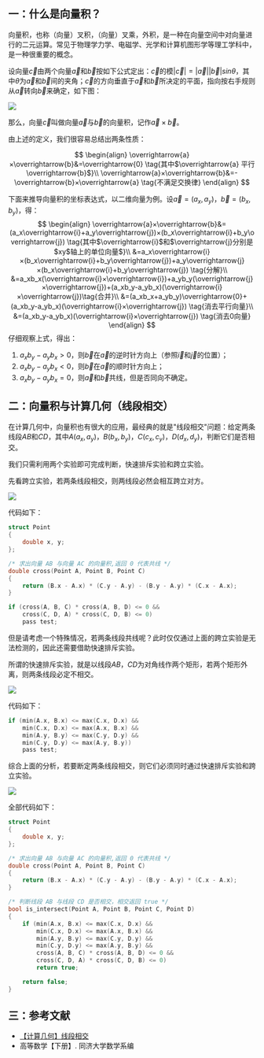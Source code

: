 ## 一：什么是向量积？

向量积，也称（向量）叉积，（向量）叉乘，外积，是一种在向量空间中对向量进行的二元运算。常见于物理学力学、电磁学、光学和计算机图形学等理工学科中，是一种很重要的概念。

设向量$\overrightarrow{c}$由两个向量$\overrightarrow{a}$和$\overrightarrow{b}$按如下公式定出：$\overrightarrow{c}$的模$|\overrightarrow{c}|=|\overrightarrow{a}||\overrightarrow{b}|sinθ$，其中$θ$为$\overrightarrow{a}$和$\overrightarrow{b}$间的夹角；$\overrightarrow{c}$的方向垂直于$\overrightarrow{a}$和$\overrightarrow{b}$所决定的平面，指向按右手规则从$\overrightarrow{a}$转向$\overrightarrow{b}$来确定，如下图：

![](https://subetter.com/images/figures/20180327_06.jpg)

那么，向量$\overrightarrow{c}$叫做向量$\overrightarrow{a}$与$\overrightarrow{b}$的向量积，记作$\overrightarrow{a}×\overrightarrow{b}$。

由上述的定义，我们很容易总结出两条性质：

$$
\begin{align}
\overrightarrow{a}×\overrightarrow{b}&=\overrightarrow{0} \tag{其中$\overrightarrow{a} 平行 \overrightarrow{b}$}\\
\overrightarrow{a}×\overrightarrow{b}&=- \overrightarrow{b}×\overrightarrow{a} \tag{不满足交换律}
\end{align}
$$

下面来推导向量积的坐标表达式，以二维向量为例。设$\overrightarrow{a}=(a_x, a_y)，\overrightarrow{b}=(b_x, b_y)$，得：
$$
\begin{align}
\overrightarrow{a}×\overrightarrow{b}&=(a_x\overrightarrow{i}+a_y\overrightarrow{j})×(b_x\overrightarrow{i}+b_y\overrightarrow{j}) \tag{其中$\overrightarrow{i}$和$\overrightarrow{j}分别是$xy$轴上的单位向量$}\\
&=a_x\overrightarrow{i}×(b_x\overrightarrow{i}+b_y\overrightarrow{j})+a_y\overrightarrow{j}×(b_x\overrightarrow{i}+b_y\overrightarrow{j}) \tag{分解}\\
&=a_xb_x(\overrightarrow{i}×\overrightarrow{i})+a_yb_y(\overrightarrow{j}×\overrightarrow{j})+(a_xb_y-a_yb_x)(\overrightarrow{i}×\overrightarrow{j})\tag{合并}\\
&=(a_xb_x+a_yb_y)\overrightarrow{0}+(a_xb_y-a_yb_x)(\overrightarrow{i}×\overrightarrow{j}) \tag{消去平行向量}\\
&=(a_xb_y-a_yb_x)(\overrightarrow{i}×\overrightarrow{j}) \tag{消去0向量}
\end{align}
$$
仔细观察上式，得出：

1. $a_xb_y-a_yb_x>0$，则$\overrightarrow{b}$在$\overrightarrow{a}$的逆时针方向上（参照$\overrightarrow{i}$和$\overrightarrow{j}$的位置）；
2. $a_xb_y-a_yb_x<0$，则$\overrightarrow{b}$在$\overrightarrow{a}$的顺时针方向上；
3. $a_xb_y-a_yb_x=0$，则$\overrightarrow{a}$和$\overrightarrow{b}$共线，但是否同向不确定。


## 二：向量积与计算几何（线段相交）

在计算几何中，向量积也有很大的应用，最经典的就是"线段相交"问题：给定两条线段$AB$和$CD$，其中$A(a_x, a_y)，B(b_x, b_y)，C(c_x, c_y)，D(d_x, d_y)$，判断它们是否相交。

我们只需利用两个实验即可完成判断，快速排斥实验和跨立实验。

先看跨立实验，若两条线段相交，则两线段必然会相互跨立对方。

![](https://subetter.com/images/figures/20180327_07.png)

代码如下：

```c++
struct Point
{
    double x, y;
};

/* 求出向量 AB 与向量 AC 的向量积,返回 0 代表共线 */
double cross(Point A, Point B, Point C)
{
    return (B.x - A.x) * (C.y - A.y) - (B.y - A.y) * (C.x - A.x);
}

if (cross(A, B, C) * cross(A, B, D) <= 0 &&
    cross(C, D, A) * cross(C, D, B) <= 0)
    pass test;
```

但是请考虑一个特殊情况，若两条线段共线呢？此时仅仅通过上面的跨立实验是无法检测的，因此还需要借助快速排斥实验。

所谓的快速排斥实验，就是以线段$AB$，$CD$为对角线作两个矩形，若两个矩形外离，则两条线段必定不相交。

![](https://subetter.com/images/figures/20180327_08.png)

代码如下：

```c++
if (min(A.x, B.x) <= max(C.x, D.x) &&
    min(C.x, D.x) <= max(A.x, B.x) &&
    min(A.y, B.y) <= max(C.y, D.y) &&
    min(C.y, D.y) <= max(A.y, B.y))
    pass test;
```

综合上面的分析，若要断定两条线段相交，则它们必须同时通过快速排斥实验和跨立实验。

![](https://subetter.com/images/figures/20180327_09.png)

全部代码如下：

```c++
struct Point
{
    double x, y;
};

/* 求出向量 AB 与向量 AC 的向量积,返回 0 代表共线 */
double cross(Point A, Point B, Point C)
{
    return (B.x - A.x) * (C.y - A.y) - (B.y - A.y) * (C.x - A.x);
}

/* 判断线段 AB 与线段 CD 是否相交，相交返回 true */
bool is_intersect(Point A, Point B, Point C, Point D)
{
    if (min(A.x, B.x) <= max(C.x, D.x) &&
        min(C.x, D.x) <= max(A.x, B.x) &&
        min(A.y, B.y) <= max(C.y, D.y) &&
        min(C.y, D.y) <= max(A.y, B.y) &&
        cross(A, B, C) * cross(A, B, D) <= 0 &&
        cross(C, D, A) * cross(C, D, B) <= 0)
        return true;

    return false;
}
```

## 三：参考文献

- [【计算几何】线段相交](http://www.cnblogs.com/dwdxdy/p/3230485.html)
- 高等数学【下册】. 同济大学数学系编